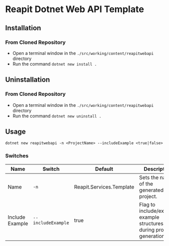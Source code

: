 # Reapit Dotnet Web API Template

## Installation

### From Cloned Repository
- Open a terminal window in the `./src/working/content/reapitwebapi` directory
- Run the command `dotnet new install .`

## Uninstallation

### From Cloned Repository
- Open a terminal window in the `./src/working/content/reapitwebapi` directory
- Run the command `dotnet new uninstall .`

## Usage

`dotnet new reapitwebapi -n <ProjectName> --includeExample <true|false>`

### Switches

| Name | Switch | Default | Description |
| --- | --- | --- | --- |
| Name | `-n` | Reapit.Services.Template | Sets the name of the generated project. |
| Include Example | `--includeExample` | true | Flag to include/exclude example structures during project generation |